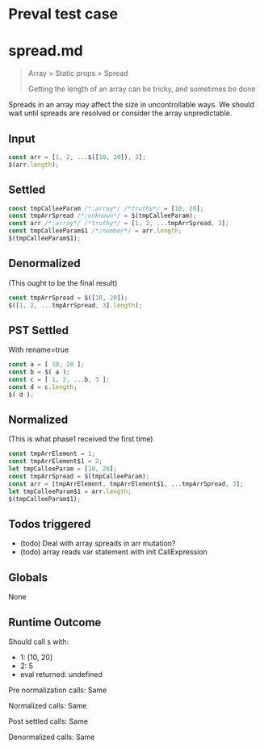 # Preval test case

# spread.md

> Array > Static props > Spread
>
> Getting the length of an array can be tricky, and sometimes be done

Spreads in an array may affect the size in uncontrollable ways. We should wait until spreads are resolved or consider the array unpredictable.

## Input

`````js filename=intro
const arr = [1, 2, ...$([10, 20]), 3];
$(arr.length);
`````


## Settled


`````js filename=intro
const tmpCalleeParam /*:array*/ /*truthy*/ = [10, 20];
const tmpArrSpread /*:unknown*/ = $(tmpCalleeParam);
const arr /*:array*/ /*truthy*/ = [1, 2, ...tmpArrSpread, 3];
const tmpCalleeParam$1 /*:number*/ = arr.length;
$(tmpCalleeParam$1);
`````


## Denormalized
(This ought to be the final result)

`````js filename=intro
const tmpArrSpread = $([10, 20]);
$([1, 2, ...tmpArrSpread, 3].length);
`````


## PST Settled
With rename=true

`````js filename=intro
const a = [ 10, 20 ];
const b = $( a );
const c = [ 1, 2, ...b, 3 ];
const d = c.length;
$( d );
`````


## Normalized
(This is what phase1 received the first time)

`````js filename=intro
const tmpArrElement = 1;
const tmpArrElement$1 = 2;
let tmpCalleeParam = [10, 20];
const tmpArrSpread = $(tmpCalleeParam);
const arr = [tmpArrElement, tmpArrElement$1, ...tmpArrSpread, 3];
let tmpCalleeParam$1 = arr.length;
$(tmpCalleeParam$1);
`````


## Todos triggered


- (todo) Deal with array spreads in arr mutation?
- (todo) array reads var statement with init CallExpression


## Globals


None


## Runtime Outcome


Should call `$` with:
 - 1: [10, 20]
 - 2: 5
 - eval returned: undefined

Pre normalization calls: Same

Normalized calls: Same

Post settled calls: Same

Denormalized calls: Same
